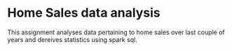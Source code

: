 # Home Sales data analysis

This assignment analyses data pertaining to home sales over last couple of years and dereives statistics using spark sql.
